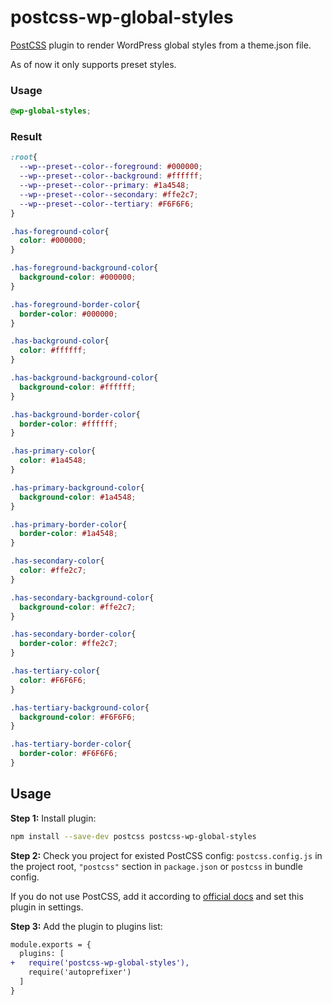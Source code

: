 # postcss-wp-global-styles

[PostCSS] plugin to render WordPress global styles from a theme.json file.

As of now it only supports preset styles.

[PostCSS]: https://github.com/postcss/postcss

### Usage
```css
@wp-global-styles;
```

### Result
```css
:root{
  --wp--preset--color--foreground: #000000;
  --wp--preset--color--background: #ffffff;
  --wp--preset--color--primary: #1a4548;
  --wp--preset--color--secondary: #ffe2c7;
  --wp--preset--color--tertiary: #F6F6F6;
}

.has-foreground-color{
  color: #000000;
}

.has-foreground-background-color{
  background-color: #000000;
}

.has-foreground-border-color{
  border-color: #000000;
}

.has-background-color{
  color: #ffffff;
}

.has-background-background-color{
  background-color: #ffffff;
}

.has-background-border-color{
  border-color: #ffffff;
}

.has-primary-color{
  color: #1a4548;
}

.has-primary-background-color{
  background-color: #1a4548;
}

.has-primary-border-color{
  border-color: #1a4548;
}

.has-secondary-color{
  color: #ffe2c7;
}

.has-secondary-background-color{
  background-color: #ffe2c7;
}

.has-secondary-border-color{
  border-color: #ffe2c7;
}

.has-tertiary-color{
  color: #F6F6F6;
}

.has-tertiary-background-color{
  background-color: #F6F6F6;
}

.has-tertiary-border-color{
  border-color: #F6F6F6;
}
```

## Usage

**Step 1:** Install plugin:

```sh
npm install --save-dev postcss postcss-wp-global-styles
```

**Step 2:** Check you project for existed PostCSS config: `postcss.config.js`
in the project root, `"postcss"` section in `package.json`
or `postcss` in bundle config.

If you do not use PostCSS, add it according to [official docs]
and set this plugin in settings.

**Step 3:** Add the plugin to plugins list:

```diff
module.exports = {
  plugins: [
+   require('postcss-wp-global-styles'),
    require('autoprefixer')
  ]
}
```

[official docs]: https://github.com/postcss/postcss#usage
